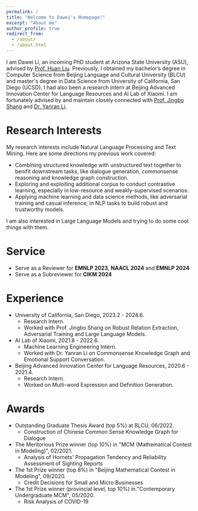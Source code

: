 ```yaml
---
permalink: /
title: "Welcome to Dawei's Homepage!"
excerpt: "About me"
author_profile: true
redirect_from: 
  - /about/
  - /about.html
---
```


I am Dawei Li, an incoming PhD student at Arizona State University (ASU), advised by [Prof. Huan Liu](https://www.public.asu.edu/~huanliu/). Previously, I obtained my bachelor’s degree in Computer Science from Beijing Language and Cultural University (BLCU) and master's degree in Data Science from University of California, San Diego (UCSD). I had also been a research intern at Beijing Advanced Innovation Center for Language Resources and AI Lab of Xiaomi. I am fortunately advised by and maintain closely connected with [Prof. Jingbo Shang](https://shangjingbo1226.github.io/) and [Dr. Yanran Li](http://yanran.li/about/).

Research Interests
======
My research interests include Natural Language Processing and Text Mining. Here are some directions my previous work covered:

* Combining structured knowledge with unstructured text together to benifit downstream tasks, like dialogue generation, commonsense reasoning and knowledge graph construction.
* Exploring and exploiting additional corpus to conduct contrastive learning, especially in low-resource and weakly-supervised scenarios.
* Applying machine learning and data science methods, like adversarial training and casual inference, in NLP tasks to build robust and trustworthy models.

I am also interested in Large Language Models and trying to do some cool things with them.

Service
======
* Serve as a Reviewer for **EMNLP 2023**, **NAACL 2024** and **EMNLP 2024**
* Serve as a Subreviewer for **CIKM 2024**

Experience
======
* University of California, San Diego, 2023.2 - 2024.6.
  * Research Intern.
  * Worked with Prof. Jingbo Shang on Robust Relation Extraction, Adversarial Training and Large Language Models.
* AI Lab of Xiaomi, 2021.8 - 2022.6.
  * Machine Learning Engineering Intern.
  * Worked with Dr. Yanran Li on Commonsense Knowledge Graph and Emotional Support Conversation.
* Beijing Advanced Innovation Center for Language Resources, 2020.6 - 2021.4.
  * Research Intern.
  * Worked on Multi-word Expression and Definition Generation.

Awards
======
* Outstanding Graduate Thesis Award (top 5%) at BLCU, 06/2022.
  * Construction of Chinese Common Sense Knowledge Graph for Dialogue
* The Meritorious Prize winner (top 10%) in "MCM (Mathematical Contest in Modeling)", 02/2021.
  * Analysis of Hornets' Propagation Tendency and Reliability Assessment of Sighting Reports
* The 1st Prize winner (top 8%) in "Beijing Mathematical Contest in Modeling", 09/2020.
  * Credit Decisions for Small and Micro Businesses
* The 1st Prize winner (provincial level, top 10%) in "Contemporary Undergraduate MCM", 05/2020.
  * Risk Analysis of COVID-19
